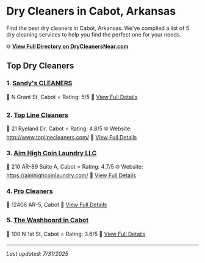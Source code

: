 # Dry Cleaners in Cabot, Arkansas

Find the best dry cleaners in Cabot, Arkansas. We've compiled a list of 5 dry cleaning services to help you find the perfect one for your needs.

🌐 **[View Full Directory on DryCleanersNear.com](https://drycleanersnear.com/city/US/Arkansas/Cabot)**

## Top Dry Cleaners

### 1. [Sandy's CLEANERS](https://drycleanersnear.com/dryCleaner/686887306c86ac6c48acf2e4/sandy-s-cleaners)
📍 N Grant St, Cabot
⭐ Rating: 5/5
🔗 [View Full Details](https://drycleanersnear.com/dryCleaner/686887306c86ac6c48acf2e4/sandy-s-cleaners)

### 2. [Top Line Cleaners](https://drycleanersnear.com/dryCleaner/686887316c86ac6c48acf2f1/top-line-cleaners)
📍 21 Ryeland Dr, Cabot
⭐ Rating: 4.8/5
🌐 Website: http://www.toplinecleaners.com/
🔗 [View Full Details](https://drycleanersnear.com/dryCleaner/686887316c86ac6c48acf2f1/top-line-cleaners)

### 3. [Aim High Coin Laundry LLC](https://drycleanersnear.com/dryCleaner/6868873c6c86ac6c48acf428/aim-high-coin-laundry-llc)
📍 210 AR-89 Suite A, Cabot
⭐ Rating: 4.7/5
🌐 Website: https://aimhighcoinlaundry.com/
🔗 [View Full Details](https://drycleanersnear.com/dryCleaner/6868873c6c86ac6c48acf428/aim-high-coin-laundry-llc)

### 4. [Pro Cleaners](https://drycleanersnear.com/dryCleaner/686887486c86ac6c48acf4d3/pro-cleaners)
📍 12406 AR-5, Cabot
🔗 [View Full Details](https://drycleanersnear.com/dryCleaner/686887486c86ac6c48acf4d3/pro-cleaners)

### 5. [The Washboard in Cabot](https://drycleanersnear.com/dryCleaner/6868876b6c86ac6c48acf5d3/the-washboard-in-cabot)
📍 100 N 1st St, Cabot
⭐ Rating: 3.6/5
🔗 [View Full Details](https://drycleanersnear.com/dryCleaner/6868876b6c86ac6c48acf5d3/the-washboard-in-cabot)


---

*Last updated: 7/31/2025*
